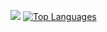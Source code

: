 <!---[My GitHub stats](https://github-readme-stats.vercel.app/api?username=ykyritsis&show_icons=true&theme=radical)!--->
![](https://pixel-profile.vercel.app/api/github-stats?username=ykyritsis&screen_effect=true&background=linear-gradient(to%20bottom%20right%2C%20%232aeeff%2C%20%235580eb))
[![Top Languages](https://github-readme-stats.vercel.app/api/top-langs/?username=ykyritsis&theme=radical)](https://github.com/anuraghazra/github-readme-stats)
